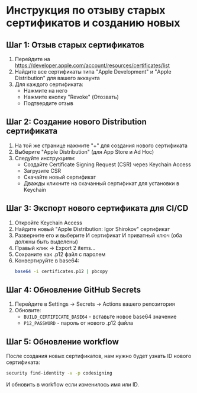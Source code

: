 # Инструкция по отзыву старых сертификатов и созданию новых

## Шаг 1: Отзыв старых сертификатов

1. Перейдите на https://developer.apple.com/account/resources/certificates/list
2. Найдите все сертификаты типа "Apple Development" и "Apple Distribution" для вашего аккаунта
3. Для каждого сертификата:
   - Нажмите на него
   - Нажмите кнопку "Revoke" (Отозвать)
   - Подтвердите отзыв

## Шаг 2: Создание нового Distribution сертификата

1. На той же странице нажмите "+" для создания нового сертификата
2. Выберите "Apple Distribution" (для App Store и Ad Hoc)
3. Следуйте инструкциям:
   - Создайте Certificate Signing Request (CSR) через Keychain Access
   - Загрузите CSR
   - Скачайте новый сертификат
   - Дважды кликните на скачанный сертификат для установки в Keychain

## Шаг 3: Экспорт нового сертификата для CI/CD

1. Откройте Keychain Access
2. Найдите новый "Apple Distribution: Igor Shirokov" сертификат
3. Разверните его и выберите И сертификат И приватный ключ (оба должны быть выделены)
4. Правый клик → Export 2 items...
5. Сохраните как .p12 файл с паролем
6. Конвертируйте в base64:
   ```bash
   base64 -i certificates.p12 | pbcopy
   ```

## Шаг 4: Обновление GitHub Secrets

1. Перейдите в Settings → Secrets → Actions вашего репозитория
2. Обновите:
   - `BUILD_CERTIFICATE_BASE64` - вставьте новое base64 значение
   - `P12_PASSWORD` - пароль от нового .p12 файла

## Шаг 5: Обновление workflow

После создания новых сертификатов, нам нужно будет узнать ID нового сертификата:

```bash
security find-identity -v -p codesigning
```

И обновить в workflow если изменилось имя или ID.
